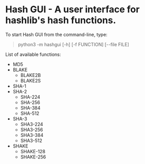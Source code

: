 # Hash GUI - A user interface for hashlib's hash functions.

To start Hash GUI from the command-line, type:

> python3 -m hashgui [-h] [-f FUNCTION] [--file FILE]

List of available functions:

* MD5
* BLAKE
  * BLAKE2B
  * BLAKE2S
* SHA-1
* SHA-2
  * SHA-224
  * SHA-256
  * SHA-384
  * SHA-512
* SHA-3
  * SHA3-224
  * SHA3-256
  * SHA3-384
  * SHA3-512
* SHAKE
  * SHAKE-128
  * SHAKE-256